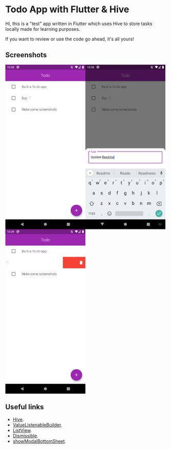 # Todo App with Flutter & Hive

Hi, this is a "test" app written in Flutter which uses Hive to store tasks locally made for learning purposes.

If you want to review or use the code go ahead, it's all yours!

## Screenshots

<div style="display: flex; flex-wrap: wrap;">
  <img src="https://raw.githubusercontent.com/danielkvist/flutter_todo_app/master/screenshots/screenshot_1.png" alt="screenshot 1" title="screenshot 1" width="250" />
  <img src="https://raw.githubusercontent.com/danielkvist/flutter_todo_app/master/screenshots/screenshot_2.png" alt="screenshot 2" title="screenshot 2" width="250" />
  <img src="https://raw.githubusercontent.com/danielkvist/flutter_todo_app/master/screenshots/screenshot_3.png" alt="screenshot 3" title="screenshot 3" width="250" />
</div>

## Useful links

- [Hive](https://github.com/hivedb/hive).
- [ValueListenableBuilder](https://api.flutter.dev/flutter/widgets/ValueListenableBuilder-class.html).
- [ListView](https://api.flutter.dev/flutter/widgets/ValueListenableBuilder-class.html).
- [Dismissible](https://api.flutter.dev/flutter/widgets/Dismissible-class.html).
- [showModalBottomSheet](https://api.flutter.dev/flutter/material/showModalBottomSheet.html).
